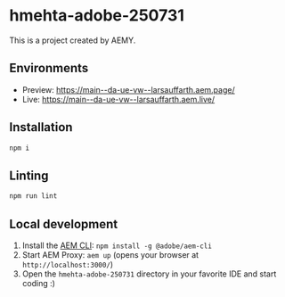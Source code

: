 # hmehta-adobe-250731

This is a project created by AEMY.

## Environments

- Preview: https://main--da-ue-vw--larsauffarth.aem.page/
- Live: https://main--da-ue-vw--larsauffarth.aem.live/

## Installation

```sh
npm i
```

## Linting

```sh
npm run lint
```

## Local development

1. Install the [AEM CLI](https://github.com/adobe/helix-cli): `npm install -g @adobe/aem-cli`
1. Start AEM Proxy: `aem up` (opens your browser at `http://localhost:3000/`)
1. Open the `hmehta-adobe-250731` directory in your favorite IDE and start coding :)
